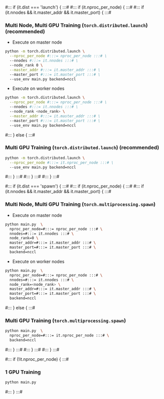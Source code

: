 #::: if (it.dist === 'launch') { :::#
#::: if (it.nproc_per_node) { :::#
#::: if (it.nnodes && it.master_addr && it.master_port) { :::#

### Multi Node, Multi GPU Training (`torch.distributed.launch`) (recommended)

- Execute on master node

```sh
python -m torch.distributed.launch \
  --nproc_per_node #:::= nproc_per_node :::# \
  --nnodes #:::= it.nnodes :::# \
  --node_rank 0 \
  --master_addr #:::= it.master_addr :::# \
  --master_port #:::= it.master_port :::# \
  --use_env main.py backend=nccl
```

- Execute on worker nodes

```sh
python -m torch.distributed.launch \
  --nproc_per_node #:::= nproc_per_node :::# \
  --nnodes #:::= it.nnodes :::# \
  --node_rank <node_rank> \
  --master_addr #:::= it.master_addr :::# \
  --master_port #:::= it.master_port :::# \
  --use_env main.py backend=nccl
```

#::: } else { :::#

### Multi GPU Training (`torch.distributed.launch`) (recommended)

```sh
python -m torch.distributed.launch \
  --nproc_per_node #:::= it.nproc_per_node :::# \
  --use_env main.py backend=nccl
```

#::: } :::#
#::: } :::#
#::: } :::#

#::: if (it.dist === 'spawn') { :::#
#::: if (it.nproc_per_node) { :::#
#::: if (it.nnodes && it.master_addr && it.master_port) { :::#

### Multi Node, Multi GPU Training (`torch.multiprocessing.spawn`)

- Execute on master node

```sh
python main.py  \
  nproc_per_node=#:::= nproc_per_node :::# \
  nnodes=#:::= it.nnodes :::# \
  node_rank=0 \
  master_addr=#:::= it.master_addr :::# \
  master_port=#:::= it.master_port :::# \
  backend=nccl
```

- Execute on worker nodes

```sh
python main.py  \
  nproc_per_node=#:::= nproc_per_node :::# \
  nnodes=#:::= it.nnodes :::# \
  node_rank=<node_rank> \
  master_addr=#:::= it.master_addr :::# \
  master_port=#:::= it.master_port :::# \
  backend=nccl
```

#::: } else { :::#

### Multi GPU Training (`torch.multiprocessing.spawn`)

```sh
python main.py  \
  nproc_per_node=#:::= it.nproc_per_node :::# \
  backend=nccl
```

#::: } :::#
#::: } :::#
#::: } :::#

#::: if (!it.nproc_per_node) { :::#

### 1 GPU Training

```sh
python main.py
```

#::: } :::#
